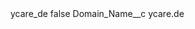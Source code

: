<?xml version="1.0" encoding="UTF-8"?>
<CustomMetadata xmlns="http://soap.sforce.com/2006/04/metadata" xmlns:xsi="http://www.w3.org/2001/XMLSchema-instance" xmlns:xsd="http://www.w3.org/2001/XMLSchema">
    <label>ycare_de</label>
    <protected>false</protected>
    <values>
        <field>Domain_Name__c</field>
        <value xsi:type="xsd:string">ycare.de</value>
    </values>
</CustomMetadata>
